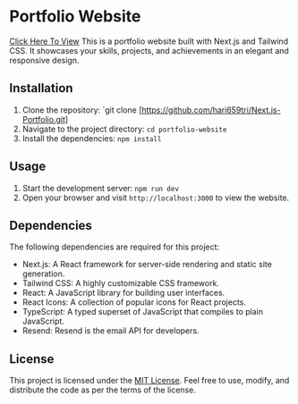 # Portfolio Website
<a href="https://harikesh-tripathi.vercel.app/">Click Here To View</a>
This is a portfolio website built with Next.js and Tailwind CSS. It showcases your skills, projects, and achievements in an elegant and responsive design.

## Installation

1. Clone the repository: `git clone [https://github.com/hari659tri/Next.js-Portfolio.git]
2. Navigate to the project directory: `cd portfolio-website`
3. Install the dependencies: `npm install`

## Usage

1. Start the development server: `npm run dev`
2. Open your browser and visit `http://localhost:3000` to view the website.

## Dependencies

The following dependencies are required for this project:

- Next.js: A React framework for server-side rendering and static site generation.
- Tailwind CSS: A highly customizable CSS framework.
- React: A JavaScript library for building user interfaces.
- React Icons: A collection of popular icons for React projects.
- TypeScript: A typed superset of JavaScript that compiles to plain JavaScript.
- Resend: Resend is the email API for developers.

## License

This project is licensed under the [MIT License](https://opensource.org/licenses/MIT). Feel free to use, modify, and distribute the code as per the terms of the license.

